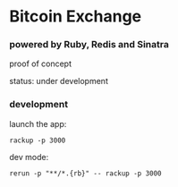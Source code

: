 # Bitcoin Exchange

### powered by Ruby, Redis and Sinatra

proof of concept

status: under development


### development

launch the app:

    rackup -p 3000
  
dev mode:  
  
    rerun -p "**/*.{rb}" -- rackup -p 3000 

